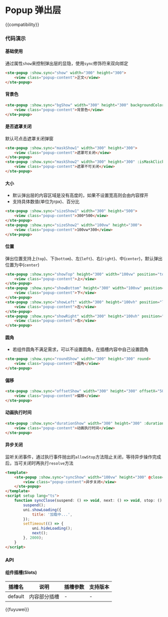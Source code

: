 # Popup 弹出层

{{compatibility}}

### 代码演示

#### 基础使用

通过属性`show`来控制弹出层的显隐，使用`sync`修饰符来双向绑定

```html
<ste-popup :show.sync="show" width="300" height="300">
    <view class="popup-content">正文</view>
</ste-popup>
```

#### 背景色

```html
<ste-popup :show.sync="bgShow" width="300" height="300" backgroundColor="#eff3dd">
    <view class="popup-content">背景色</view>
</ste-popup>
```

#### 是否遮罩关闭

默认可点击遮罩关闭弹窗

```html
<ste-popup :show.sync="maskShow1" width="300" height="300">
    <view class="popup-content">遮罩可关闭</view>
</ste-popup>
<ste-popup :show.sync="maskShow2" width="300" height="300" :isMaskClick="false">
    <view class="popup-content">遮罩不可关闭</view>
</ste-popup>
```

#### 大小

-   默认弹出层的内容区域是没有高度的，如果不设置宽高则会由内容撑开
-   支持具体数值(单位为rpx)、百分比

```html
<ste-popup :show.sync="sizeShow1" width="300" height="500">
    <view class="popup-content">300*500</view>
</ste-popup>
<ste-popup :show.sync="sizeShow2" width="100vw" height="300">
    <view class="popup-content">100vw*300</view>
</ste-popup>
```

#### 位置

弹出位置支持上(`top`)、下(`bottom`)、左(`left`)、右(`right`)、中(`center`)，默认弹出位置为中(`center`)

```html
<ste-popup :show.sync="showTop" height="300" width="100vw" position="top">
    <view class="popup-content">上</view>
</ste-popup>
<ste-popup :show.sync="showBottom" height="300" width="100vw" position="bottom">
    <view class="popup-content">下</view>
</ste-popup>
<ste-popup :show.sync="showLeft" width="300" height="100vh" position="left">
    <view class="popup-content">左</view>
</ste-popup>
<ste-popup :show.sync="showRight" width="300" height="100vh" position="right">
    <view class="popup-content">右</view>
</ste-popup>
```

#### 圆角

-   若组件圆角不满足需求，可以不设置圆角，在插槽内容中自己设置圆角

```html
<ste-popup :show.sync="roundShow" width="300" height="300" round>
    <view class="popup-content">圆角</view>
</ste-popup>
```

#### 偏移

```html
<ste-popup :show.sync="offsetShow" width="300" height="300" offsetX="50" offsetY="-50">
    <view class="popup-content">偏移</view>
</ste-popup>
```

#### 动画执行时间

```html
<ste-popup :show.sync="durationShow" width="300" height="300" :duration="800">
    <view class="popup-content">动画执行时间</view>
</ste-popup>
```

#### 异步关闭

监听关闭事件，通过执行事件抛出的`allowStop`方法阻止关闭，等待异步操作完成后，当可关闭时再执行`resolve`方法

```html
<template>
    <ste-popup :show.sync="syncShow" width="100vw" height="300" @close="syncClose" position="bottom">
        <view class="popup-content">异步关闭</view>
    </ste-popup>
</template>
<script setup lang="ts">
    function syncClose(suspend: () => void, next: () => void, stop: () => void) {
        suspend();
        uni.showLoading({
            title: '加载中...',
        });
        setTimeout(() => {
            uni.hideLoading();
            next();
        }, 2000);
    }
</script>
```

### API

<!-- props -->

#### 组件插槽(Slots)

| 插槽名  | 说明         | 插槽参数 | 支持版本 |
| ------- | ------------ | -------- | -------- |
| default | 内容部分插槽 | -        | -        |

{{fuyuwei}}
